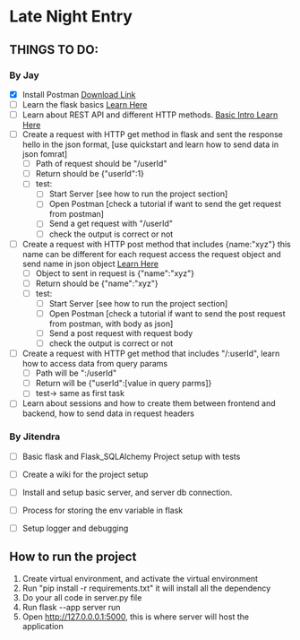 # Late Night Entry

## THINGS TO DO:

### By Jay
- [x] Install Postman [Download Link](https://www.postman.com/downloads/)
- [ ] Learn the flask basics [Learn Here](https://flask.palletsprojects.com/en/3.0.x/quickstart/#)
- [ ] Learn about REST API and different HTTP methods. [Basic Intro Learn Here](https://testsigma.com/blog/different-types-of-apis-and-protocols-2022-updated/#2_REST_Representational_State_Transfer)
- [ ] Create a request with HTTP get method in flask and sent the response hello in the json format, [use quickstart and learn how to send data in json fomrat]
  - [ ] Path of request should be "/userId"
  - [ ] Return should be {"userId":1}
  - [ ] test:
    - [ ] Start Server [see how to run the project section]
    - [ ] Open Postman [check a tutorial if want to send the get request from postman]
    - [ ] Send a get request with "/userId"
    - [ ] check the output is correct or not
- [ ] Create a request with HTTP post method that includes {name:"xyz"} this name can be different for each request access the request object and send name in json object [Learn Here](https://flask.palletsprojects.com/en/3.0.x/quickstart/#the-request-object)
  - [ ] Object to sent in request is {"name":"xyz"}
  - [ ] Return should be {"name":"xyz"}
  - [ ] test:
    - [ ] Start Server [see how to run the project section]
    - [ ] Open Postman [check a tutorial if want to send the post request from postman, with body as json]
    - [ ] Send a post request with request body
    - [ ] check the output is correct or not
- [ ] Create a request with HTTP get method that includes "/:userId", learn how to access data from query params
  - [ ] Path will be ":/userId"
  - [ ] Return will be {"userId":[value in query parms]}
  - [ ] test-> same as first task
- [ ] Learn about sessions and how to create them between frontend and backend, how to send data in request headers

### By Jitendra
- [ ] Basic flask and Flask_SQLAlchemy Project setup with tests
- [ ] Create a wiki for the project setup
- [ ] Install and setup basic server, and server db connection.
- [ ] Process for storing the env variable in flask
- [ ] Setup logger and debugging


## How to run the project
1) Create virtual environment, and activate the virtual environment
2) Run "pip install -r requirements.txt" it will install all the dependency
3) Do your all code in server.py file
4) Run flask --app server run
5) Open http://127.0.0.0.1:5000, this is where server will host the application
